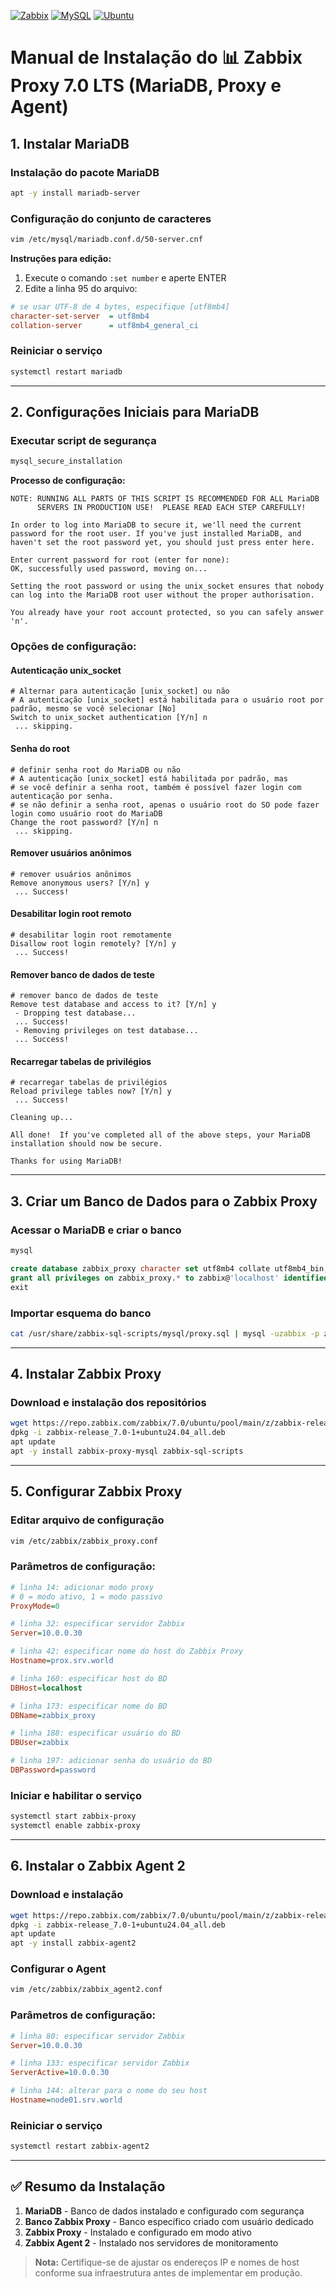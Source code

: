 

[![Zabbix](https://img.shields.io/badge/Zabbix-7.0-red?style=for-the-badge&logo=zabbix)](https://www.zabbix.com/)
[![MySQL](https://img.shields.io/badge/MySQL-8.0-blue?style=for-the-badge&logo=mysql)](https://www.mysql.com/)
[![Ubuntu](https://img.shields.io/badge/Ubuntu-24.04-orange?style=for-the-badge&logo=ubuntu)](https://ubuntu.com/)

# Manual de Instalação do 📊 Zabbix Proxy 7.0 LTS (MariaDB, Proxy e Agent)

## 1. Instalar MariaDB

### Instalação do pacote MariaDB
```bash
apt -y install mariadb-server
```

### Configuração do conjunto de caracteres
```bash
vim /etc/mysql/mariadb.conf.d/50-server.cnf
```

**Instruções para edição:**
1. Execute o comando `:set number` e aperte ENTER
2. Edite a linha 95 do arquivo:

```ini
# se usar UTF-8 de 4 bytes, especifique [utf8mb4]
character-set-server  = utf8mb4
collation-server      = utf8mb4_general_ci
```

### Reiniciar o serviço
```bash
systemctl restart mariadb
```

---

## 2. Configurações Iniciais para MariaDB

### Executar script de segurança
```bash
mysql_secure_installation
```

**Processo de configuração:**

```
NOTE: RUNNING ALL PARTS OF THIS SCRIPT IS RECOMMENDED FOR ALL MariaDB
      SERVERS IN PRODUCTION USE!  PLEASE READ EACH STEP CAREFULLY!

In order to log into MariaDB to secure it, we'll need the current
password for the root user. If you've just installed MariaDB, and
haven't set the root password yet, you should just press enter here.

Enter current password for root (enter for none):
OK, successfully used password, moving on...

Setting the root password or using the unix_socket ensures that nobody
can log into the MariaDB root user without the proper authorisation.

You already have your root account protected, so you can safely answer 'n'.
```

### Opções de configuração:

#### Autenticação unix_socket
```
# Alternar para autenticação [unix_socket] ou não
# A autenticação [unix_socket] está habilitada para o usuário root por padrão, mesmo se você selecionar [No]
Switch to unix_socket authentication [Y/n] n
 ... skipping.
```

#### Senha do root
```
# definir senha root do MariaDB ou não
# A autenticação [unix_socket] está habilitada por padrão, mas
# se você definir a senha root, também é possível fazer login com autenticação por senha.
# se não definir a senha root, apenas o usuário root do SO pode fazer login como usuário root do MariaDB
Change the root password? [Y/n] n
 ... skipping.
```

#### Remover usuários anônimos
```
# remover usuários anônimos
Remove anonymous users? [Y/n] y
 ... Success!
```

#### Desabilitar login root remoto
```
# desabilitar login root remotamente
Disallow root login remotely? [Y/n] y
 ... Success!
```

#### Remover banco de dados de teste
```
# remover banco de dados de teste
Remove test database and access to it? [Y/n] y
 - Dropping test database...
 ... Success!
 - Removing privileges on test database...
 ... Success!
```

#### Recarregar tabelas de privilégios
```
# recarregar tabelas de privilégios
Reload privilege tables now? [Y/n] y
 ... Success!

Cleaning up...

All done!  If you've completed all of the above steps, your MariaDB
installation should now be secure.

Thanks for using MariaDB!
```

---

## 3. Criar um Banco de Dados para o Zabbix Proxy

### Acessar o MariaDB e criar o banco
```bash
mysql
```

```sql
create database zabbix_proxy character set utf8mb4 collate utf8mb4_bin;
grant all privileges on zabbix_proxy.* to zabbix@'localhost' identified by 'password';
exit
```

### Importar esquema do banco
```bash
cat /usr/share/zabbix-sql-scripts/mysql/proxy.sql | mysql -uzabbix -p zabbix_proxy
```

---

## 4. Instalar Zabbix Proxy

### Download e instalação dos repositórios
```bash
wget https://repo.zabbix.com/zabbix/7.0/ubuntu/pool/main/z/zabbix-release/zabbix-release_7.0-1+ubuntu24.04_all.deb
dpkg -i zabbix-release_7.0-1+ubuntu24.04_all.deb
apt update
apt -y install zabbix-proxy-mysql zabbix-sql-scripts
```

---

## 5. Configurar Zabbix Proxy

### Editar arquivo de configuração
```bash
vim /etc/zabbix/zabbix_proxy.conf
```

### Parâmetros de configuração:
```ini
# linha 14: adicionar modo proxy
# 0 = modo ativo, 1 = modo passivo
ProxyMode=0

# linha 32: especificar servidor Zabbix
Server=10.0.0.30

# linha 42: especificar nome do host do Zabbix Proxy
Hostname=prox.srv.world

# linha 160: especificar host do BD
DBHost=localhost

# linha 173: especificar nome do BD
DBName=zabbix_proxy

# linha 188: especificar usuário do BD
DBUser=zabbix

# linha 197: adicionar senha do usuário do BD
DBPassword=password
```

### Iniciar e habilitar o serviço
```bash
systemctl start zabbix-proxy
systemctl enable zabbix-proxy
```

---

## 6. Instalar o Zabbix Agent 2

### Download e instalação
```bash
wget https://repo.zabbix.com/zabbix/7.0/ubuntu/pool/main/z/zabbix-release/zabbix-release_7.0-1+ubuntu24.04_all.deb
dpkg -i zabbix-release_7.0-1+ubuntu24.04_all.deb
apt update
apt -y install zabbix-agent2
```

### Configurar o Agent
```bash
vim /etc/zabbix/zabbix_agent2.conf
```

### Parâmetros de configuração:
```ini
# linha 80: especificar servidor Zabbix
Server=10.0.0.30

# linha 133: especificar servidor Zabbix
ServerActive=10.0.0.30

# linha 144: alterar para o nome do seu host
Hostname=node01.srv.world
```

### Reiniciar o serviço
```bash
systemctl restart zabbix-agent2
```

---

## ✅ Resumo da Instalação

1. **MariaDB** - Banco de dados instalado e configurado com segurança
2. **Banco Zabbix Proxy** - Banco específico criado com usuário dedicado
3. **Zabbix Proxy** - Instalado e configurado em modo ativo
4. **Zabbix Agent 2** - Instalado nos servidores de monitoramento

> **Nota:** Certifique-se de ajustar os endereços IP e nomes de host conforme sua infraestrutura antes de implementar em produção.
